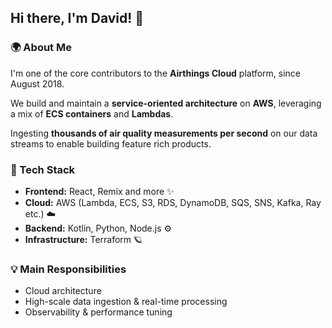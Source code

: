 ## Hi there, I'm David! 👋

### 🌍 About Me  
I'm one of the core contributors to the **Airthings Cloud** platform, since August 2018.  

We build and maintain a **service-oriented architecture** on **AWS**, leveraging a mix of **ECS containers** and **Lambdas**. 

Ingesting **thousands of air quality measurements per second** on our data streams to enable building feature rich products.  

### 🚀 Tech Stack
- **Frontend:** React, Remix and more ✨
- **Cloud:** AWS (Lambda, ECS, S3, RDS, DynamoDB, SQS, SNS, Kafka, Ray etc.) ☁️
- **Backend:** Kotlin, Python, Node.js ⚙️
- **Infrastructure:** Terraform 🪐

### 💡 Main Responsibilities  
- Cloud architecture
- High-scale data ingestion & real-time processing  
- Observability & performance tuning

<!--
**devdavidkarlsson/devdavidkarlsson** is a ✨ _special_ ✨ repository because its `README.md` (this file) appears on your GitHub profile.

Here are some ideas to get you started:

- 🔭 I’m currently working on ...
- 🌱 I’m currently learning ...
- 👯 I’m looking to collaborate on ...
- 🤔 I’m looking for help with ...
- 💬 Ask me about ...
- 📫 How to reach me: ...
- 😄 Pronouns: ...
- ⚡ Fun fact: ...
-->
